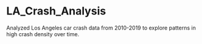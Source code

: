 # LA_Crash_Analysis
Analyzed Los Angeles car crash data from 2010-2019 to explore patterns in high crash density over time.
